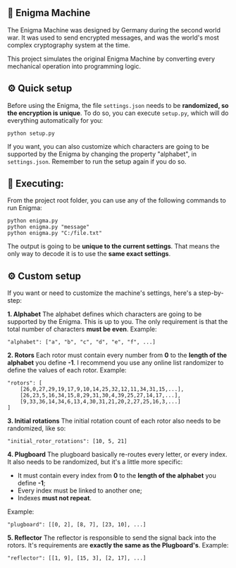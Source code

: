 ## :speech_balloon: Enigma Machine

The Enigma Machine was designed by Germany during the second world war.
It was used to send encrypted messages, and was the world's most complex cryptography system at the time.

This project simulates the original Enigma Machine by converting every mechanical operation into programming logic.

## ⚙️ Quick setup
Before using the Enigma, the file `settings.json` needs to be **randomized, so the encryption is unique**.
To do so, you can execute `setup.py`, which will do everything automatically for you:

    python setup.py

If you want, you can also customize which characters are going to be supported by the Enigma by changing the property "alphabet", in `settings.json`. Remember to run the setup again if you do so.

## :rocket: Executing:
From the project root folder, you can use any of the following commands to run Enigma:

    python enigma.py
    python enigma.py "message"
    python enigma.py "C:/file.txt"

The output is going to be **unique to the current settings**. That means the only way to decode it is to use the **same exact settings**.

## ⚙️ Custom setup
If you want or need to customize the machine's settings, here's a step-by-step:

**1. Alphabet**
The alphabet defines which characters are going to be supported by the Enigma.
This is up to you. The only requirement is that the total number of characters **must be even**.
Example:

    "alphabet": ["a", "b", "c", "d", "e", "f", ...]

**2. Rotors**
Each rotor must contain every number from **0** to the **length of the alphabet** you define **-1**.
I recommend you use any online list randomizer to define the values of each rotor.
Example:

    "rotors": [
	    [26,0,27,29,19,17,9,10,14,25,32,12,11,34,31,15,...],
	    [26,23,5,16,34,15,8,29,31,30,4,39,25,27,14,17,...],
	    [9,33,36,14,34,6,13,4,30,31,21,20,2,27,25,16,3,...]
    ]

**3. Initial rotations**
The initial rotation count of each rotor also needs to be randomized, like so:

    "initial_rotor_rotations": [10, 5, 21]

**4. Plugboard**
The plugboard basically re-routes every letter, or every index.
It also needs to be randomized, but it's a little more specific:
- It must contain every index from **0** to the **length of the alphabet** you define **-1**;
- Every index must be linked to another one;
- Indexes **must not repeat**.

Example:

    "plugboard": [[0, 2], [8, 7], [23, 10], ...]


**5. Reflector**
The reflector is responsible to send the signal back into the rotors.
It's requirements are **exactly the same as the Plugboard's**.
Example:

	"reflector": [[1, 9], [15, 3], [2, 17], ...]